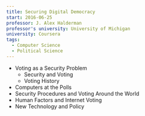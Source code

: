 ```yaml
---
title: Securing Digital Democracy
start: 2016-06-25
professor: J. Alex Halderman
professor's university: University of Michigan
university: Coursera
tags:
  - Computer Science
  - Political Science
---
```

- Voting as a Security Problem
    - Security and Voting
    - Voting History
- Computers at the Polls
- Security Procedures and Voting Around the World
- Human Factors and Internet Voting
- New Technology and Policy
